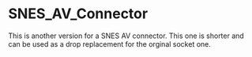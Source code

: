 # SNES_AV_Connector
This is another version for a SNES AV connector. This one is shorter and can be used as a drop replacement for the orginal socket one.
